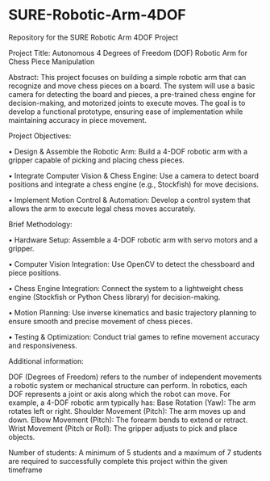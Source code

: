 # SURE-Robotic-Arm-4DOF
Repository for the SURE Robotic Arm 4DOF Project 

Project Title: Autonomous 4 Degrees of Freedom (DOF) Robotic Arm for Chess Piece
Manipulation

Abstract:
This project focuses on building a simple robotic arm that can
recognize and move chess pieces on a board. The system will use
a basic camera for detecting the board and pieces, a pre-trained
chess engine for decision-making, and motorized joints to
execute moves. The goal is to develop a functional prototype,
ensuring ease of implementation while maintaining accuracy in
piece movement.

Project Objectives:

• Design & Assemble the Robotic Arm: Build a 4-DOF
robotic arm with a gripper capable of picking and placing chess pieces.

• Integrate Computer Vision & Chess Engine: Use a camera to detect board positions and
integrate a chess engine (e.g., Stockfish) for move decisions.

• Implement Motion Control & Automation: Develop a control system that allows the arm
to execute legal chess moves accurately.

Brief Methodology:

• Hardware Setup: Assemble a 4-DOF robotic arm with servo motors and a gripper.

• Computer Vision Integration: Use OpenCV to detect the chessboard and piece positions.

• Chess Engine Integration: Connect the system to a lightweight chess engine (Stockfish or
Python Chess library) for decision-making.

• Motion Planning: Use inverse kinematics and basic trajectory planning to ensure smooth
and precise movement of chess pieces.

• Testing & Optimization: Conduct trial games to refine movement accuracy and
responsiveness.

Additional information:

DOF (Degrees of Freedom) refers to the number of independent movements a robotic system or
mechanical structure can perform. In robotics, each DOF represents a joint or axis along which the
robot can move. For example, a 4-DOF robotic arm typically has: Base Rotation (Yaw): The arm rotates left or right.
Shoulder Movement (Pitch): The arm moves up and down. Elbow Movement (Pitch): The forearm
bends to extend or retract. Wrist Movement (Pitch or Roll): The gripper adjusts to pick and place
objects.

Number of students: A minimum of 5 students and a maximum of 7 students are required to
successfully complete this project within the given timeframe
